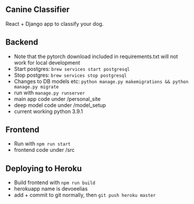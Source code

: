 ## Canine Classifier
React + Django app to classify your dog. 

## Backend
- Note that the pytorch download included in requirements.txt will not work for local development
- Start postgres: `brew services start postgresql`
- Stop postgres: `brew services stop postgresql`
- Changes to DB models etc: `python manage.py makemigrations && python manage.py migrate`
- run with `manage.py runserver`
- main app code under /personal_site
- deep model code under /model_setup
- current working python 3.9.1

## Frontend
- Run with `npm run start`
- frontend code under /src

## Deploying to Heroku
- Build frontend with `npm run build`
- herokuapp name is devoeelias
- add + commit to git normally, then `git push heroku master`
